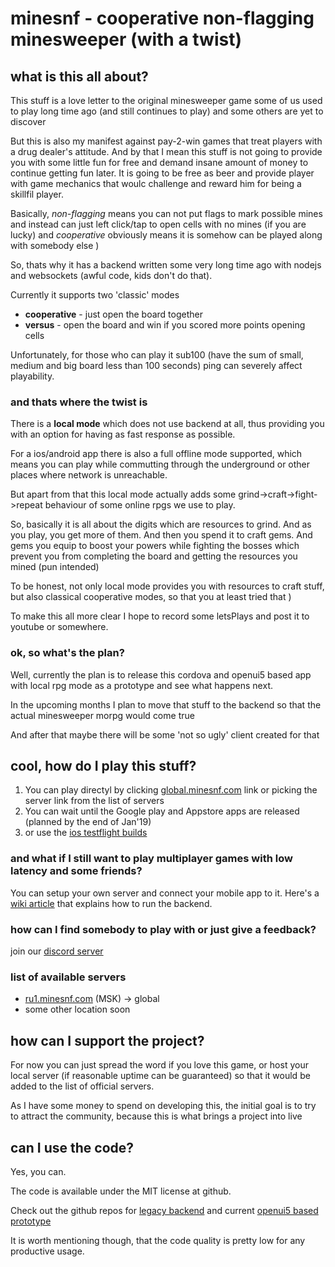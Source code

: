 # minesnf - cooperative non-flagging minesweeper (with a twist)

## what is this all about?
This stuff is a love letter to the original minesweeper game some of us used to play long time ago (and still continues to play) and some others are yet to discover

But this is also my manifest against pay-2-win games that treat players with a drug dealer's attitude. And by that I mean this stuff is not going to provide you with some little fun for free and demand insane amount of money to continue getting fun later. It is going to be free as beer and provide player with game mechanics that woulc challenge and reward him for being a skillfil player.

Basically, *non-flagging* means you can not put flags to mark possible mines and instead can just left click/tap to open cells with no mines (if you are lucky) and  *cooperative* obviously means it is somehow can be played along with somebody else )

So, thats why it has a backend written some very long time ago with nodejs and websockets (awful code, kids don't do that).

Currently it supports two 'classic' modes
* **cooperative** - just open the board together
* **versus** - open the board and win if you scored more points opening cells

Unfortunately, for those who can play it sub100 (have the sum of small, medium and big board less than 100 seconds) ping can severely affect playability.

### and thats where the twist is
There is a **local mode** which does not use backend at all, thus providing you with an option for having as fast response as possible.

For a ios/android app there is also a full offline mode supported, which means you can play while commutting through the underground or other places where network is unreachable.

But apart from that this local mode actually adds some grind->craft->fight->repeat behaviour of some online rpgs we use to play.

So, basically it is all about the digits which are resources to grind. And as you play, you get more of them. And then you spend it to craft gems. And gems you equip to boost your powers while fighting the bosses which prevent you from completing the board and getting the resources you mined (pun intended)

To be honest, not only local mode provides you with resources to craft stuff, but also classical cooperative modes, so that you at least tried that )

To make this all more clear I hope to record some letsPlays and post it to youtube or somewhere.

### ok, so what's the plan?

Well, currently the plan is to release this cordova and openui5 based app with local rpg mode as a prototype and see what happens next.

In the upcoming months I plan to move that stuff to the backend so that the actual minesweeper morpg would come true

And after that maybe there will be some 'not so ugly' client created for that

## cool, how do I play this stuff?
1. You can play directyl by clicking [global.minesnf.com](http://global.minesnf.com/ui5) link or picking the server link from the list of servers
2. You can wait until the Google play and Appstore apps are released (planned by the end of Jan'19)
3. or use the [ios testflight builds](https://testflight.apple.com/join/wORyXZqw)

### and what if I still want to play multiplayer games with low latency and some friends? ###
You can setup your own server and connect your mobile app to it. Here's a [wiki article](https://github.com/myakinkii/minesNF/wiki/Run-backend-locally) that explains how to run the backend.

### how can I find somebody to play with or just give a feedback?
join our [discord server](https://discord.gg/uWnVeZE)

### list of available servers
* [ru1.minesnf.com](http://ru1.minesnf.com/ui5) (MSK) -> global
* some other location soon

## how can I support the project?

For now you can just spread the word if you love this game, or host your local server (if reasonable uptime can be guaranteed) so that it would be added to the list of official servers.

As I have some money to spend on developing this, the initial goal is to try to attract the community, because this is what brings a project into live

## can I use the code?
Yes, you can. 

The code is available under the MIT license at github.

Check out the github repos for [legacy backend](https://github.com/myakinkii/minesNF) and current [openui5 based prototype](https://github.com/myakinkii/ui5client)

It is worth mentioning though, that the code quality is pretty low for any productive usage.

